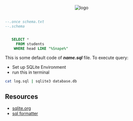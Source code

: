 <div align="center">
<img src="https://github-production-user-asset-6210df.s3.amazonaws.com/79293287/287023363-0c72c852-3d13-4af6-b543-aa7dfe8bcf27.png" alt="logo">
<br/> <br/>

</div>

```sql
--.once schema.txt
--.schema


   SELECT *
     FROM students
    WHERE head LIKE "%Snape%"
```

This is some default code of _**name.sql**_ file. To execute query:
- Set up SQLite Environment
- run this in terminal

```sh
cat log.sql | sqlite3 database.db
```

## Resources

- [sqlite.org](http:/sqlite.org/)
- [sql formatter](https://www.scaler.com/topics/sql/sql-formatter/)
